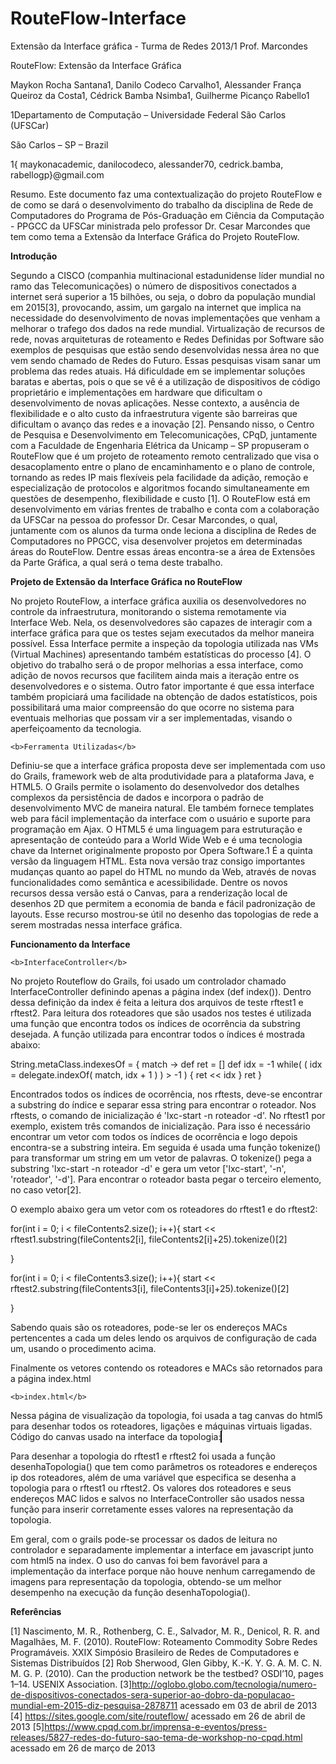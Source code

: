 RouteFlow-Interface
===================

Extensão da Interface gráfica - Turma de Redes 2013/1 Prof. Marcondes


RouteFlow: Extensão da Interface Gráfica

Maykon Rocha Santana1, Danilo Codeco Carvalho1, Alessander França Queiroz da Costa1, Cédrick Bamba Nsimba1, Guilherme Picanço Rabello1

1Departamento de Computação – Universidade Federal São Carlos (UFSCar)

São Carlos – SP – Brazil

1{ maykonacademic, danilocodeco, alessander70, cedrick.bamba, rabellogp}@gmail.com

Resumo. Este documento faz uma contextualização do projeto RouteFlow e de como se dará o desenvolvimento do trabalho da disciplina de Rede de Computadores do Programa de Pós-Graduação em Ciência da Computação - PPGCC da UFSCar ministrada pelo professor Dr. Cesar Marcondes que tem como tema a Extensão da Interface Gráfica do Projeto RouteFlow.

<b>Introdução</b>

Segundo a CISCO (companhia multinacional estadunidense líder mundial no ramo das Telecomunicações) o número de dispositivos conectados a internet será superior a 15 bilhões, ou seja, o dobro da população mundial em 2015[3], provocando, assim, um gargalo na internet que implica na necessidade do desenvolvimento de novas implementações que venham a melhorar o trafego dos dados na rede mundial.
          Virtualização de recursos de rede, novas arquiteturas de roteamento e Redes Definidas por Software são exemplos de pesquisas que estão sendo desenvolvidas nessa área no que vem sendo chamado de Redes do Futuro.
        	 Essas pesquisas visam sanar um problema das redes atuais. Há dificuldade em se implementar soluções baratas e abertas, pois o que se vê é a utilização de dispositivos de código proprietário e implementações em hardware que dificultam o desenvolvimento de novas aplicações. Nesse contexto, a ausência de flexibilidade e o alto custo da infraestrutura vigente são barreiras que dificultam o avanço das redes e a inovação [2].
        	Pensando nisso, o Centro de Pesquisa e Desenvolvimento em Telecomunicações, CPqD, juntamente com a Faculdade de Engenharia Elétrica da Unicamp – SP propuseram o RouteFlow que é um projeto de roteamento remoto centralizado que visa o desacoplamento entre o plano de encaminhamento e o plano de controle, tornando as redes IP mais flexíveis pela facilidade da adição, remoção e especialização de protocolos e algoritmos focando simultaneamente em questões de desempenho, flexibilidade e custo [1].
        	O RouteFlow está em desenvolvimento em várias frentes de trabalho e conta com a colaboração da UFSCar na pessoa do professor Dr. Cesar Marcondes, o qual, juntamente com os alunos da turma onde leciona a disciplina de Redes de Computadores no PPGCC, visa desenvolver projetos em determinadas áreas do RouteFlow. Dentre essas áreas encontra-se a área de Extensões da Parte Gráfica, a qual será o tema deste trabalho.

<b>Projeto de Extensão da Interface Gráfica no RouteFlow</b>

No projeto RouteFlow, a interface gráfica auxilia os desenvolvedores no controle da infraestrutura, monitorando o sistema remotamente via Interface Web. Nela, os desenvolvedores são capazes de interagir com a interface gráfica para que os testes sejam executados da melhor maneira possível. Essa Interface permite a inspeção da topologia utilizada nas VMs (Virtual Machines) apresentando também estatísticas do processo [4].
        	O objetivo do trabalho será o de propor melhorias a essa interface, como adição de novos recursos que facilitem ainda mais a iteração entre os desenvolvedores e o sistema. Outro fator importante é que essa interface também propiciará uma facilidade na obtenção de dados estatísticos, pois possibilitará uma maior compreensão do que ocorre no sistema para eventuais melhorias que possam vir a ser implementadas, visando o aperfeiçoamento da tecnologia.
	
	<b>Ferramenta Utilizadas</b>

Definiu-se que a interface gráfica proposta deve ser implementada com uso do Grails, framework web de alta produtividade para a plataforma Java, e HTML5.
O Grails permite o isolamento do desenvolvedor dos detalhes complexos da persistência de dados e incorpora o padrão de desenvolvimento MVC de maneira natural. Ele também fornece templates web para fácil implementação da interface com o usuário e suporte para programação em Ajax.
O HTML5 é uma linguagem para estruturação e apresentação de conteúdo para a World Wide Web e é uma tecnologia chave da Internet originalmente proposto por Opera Software.1 É a quinta versão da linguagem HTML. Esta nova versão traz consigo importantes mudanças quanto ao papel do HTML no mundo da Web, através de novas funcionalidades como semântica e acessibilidade. Dentre os novos recursos dessa versão está o Canvas, para a renderização local de desenhos 2D que permitem a economia de banda e fácil padronização de layouts. Esse recurso mostrou-se útil no desenho das topologias de rede a serem mostradas nessa interface gráfica.


<b>Funcionamento da Interface</b>

	<b>InterfaceController</b>

No projeto Routeflow do Grails, foi usado um controlador chamado InterfaceController definindo apenas a página index (def index()). Dentro dessa definição da index é feita a leitura dos arquivos de teste rftest1 e rftest2. Para leitura dos roteadores que são usados nos testes é utilizada uma função que encontra todos os índices de ocorrência da substring desejada. A função utilizada para encontrar todos o índices é mostrada abaixo:

String.metaClass.indexesOf = { match ->
			def ret = []
			def idx = -1
			while( ( idx = delegate.indexOf( match, idx + 1 ) ) > -1 ) {
			  ret << idx
			}
			ret
		  }
		  
Encontrados todos os índices de ocorrência, nos rftests, deve-se encontrar a substring do índice e separar essa string para encontrar o roteador. Nos rftests, o comando de inicialização é 'lxc-start -n roteador -d'. No rftest1 por exemplo, existem três comandos de inicialização. Para isso é necessário encontrar um vetor com todos os índices de ocorrência e logo depois encontra-se a substring inteira. Em seguida é usada uma função tokenize() para transformar um string em um vetor de palavras. O tokenize() pega a substring 'lxc-start -n roteador -d' e gera um vetor ['lxc-start', '-n', 'roteador', '-d']. Para encontrar o roteador basta pegar o terceiro elemento, no caso vetor[2].

O exemplo abaixo gera um vetor com os roteadores do rftest1 e do rftest2:

for(int i = 0; i < fileContents2.size(); i++){
	start << rftest1.substring(fileContents2[i], fileContents2[i]+25).tokenize()[2]

}

for(int i = 0; i < fileContents3.size(); i++){
	start << rftest2.substring(fileContents3[i], fileContents3[i]+25).tokenize()[2]

}

Sabendo quais são os roteadores, pode-se ler os endereços MACs pertencentes a cada um deles lendo os arquivos de configuração de cada um, usando o procedimento acima.

Finalmente os vetores contendo os roteadores e MACs são retornados para a página index.html

	<b>index.html</b>

Nessa página de visualização da topologia, foi usada a tag canvas do html5 para desenhar todos os roteadores, ligações e máquinas virtuais ligadas. 
Código do canvas usado na interface da topologia:
<canvas id="myCanvas" width="1050" height="1000" 
		style="border:1px solid #000000;">
		
Para desenhar a topologia do rftest1 e rftest2 foi usada a função desenhaTopologia() que tem como parâmetros os roteadores e endereços ip dos roteadores, além de uma variável que especifica se desenha a topologia para o rftest1 ou rftest2. Os valores dos roteadores e seus endereços MAC lidos e salvos no InterfaceController são usados nessa função para inserir corretamente esses valores na representação da topologia. 

Em geral, com o grails pode-se processar os dados de leitura no controlador e separadamente implementar a interface em javascript junto com html5 na index. O uso do canvas foi bem favorável para a implementação da interface porque não houve nenhum carregamendo de imagens para representação da topologia, obtendo-se um melhor desempenho na execução da função desenhaTopologia().

<b>Referências</b>

[1] Nascimento, M. R., Rothenberg, C. E., Salvador, M. R., Denicol, R. R. and Magalhães, M. F. (2010). RouteFlow: Roteamento Commodity Sobre Redes Programáveis. XXIX Simpósio Brasileiro de Redes de Computadores e Sistemas Distribuídos
[2] Rob Sherwood, Glen Gibby, K.-K. Y. G. A. M. C. N. M. G. P. (2010). Can the production network be the testbed? OSDI’10, pages 1–14. USENIX Association.
[3]http://oglobo.globo.com/tecnologia/numero-de-dispositivos-conectados-sera-superior-ao-dobro-da-populacao-mundial-em-2015-diz-pesquisa-2878711 acessado em 03 de abril de 2013
[4] https://sites.google.com/site/routeflow/ acessado em 26 de abril de 2013
[5]https://www.cpqd.com.br/imprensa-e-eventos/press-releases/5827-redes-do-futuro-sao-tema-de-workshop-no-cpqd.html acessado em 26 de março de 2013
